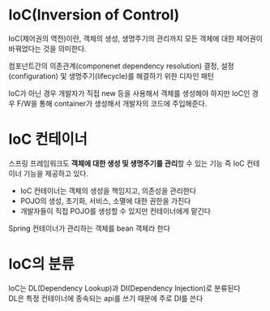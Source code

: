 # IoC(Inversion of Control)
IoC(제어권의 역전)이란, 객체의 생성, 생명주기의 관리까지 모든 객체에 대한 제어권이 바꿔었다는 것을 의미한다.

컴포넌트간의 의존관계(componenet dependency resolution) 결정, 설정(configuration) 및 생명주기(lifecycle)를 해결하기 위한 디자인 패턴

IoC가 아닌 경우 개발자가 직접 new 등을 사용해서 객체를 생성해야 하지만 IoC인 경우 F/W을 통해 container가 생성해서 개발자의 코드에 주입해준다.

# IoC 컨테이너
스프링 프레임워크도 **객체에 대한 생성 및 생명주기를 관리**할 수 있는 기능 즉 IoC 컨테이너 기능을 제공하고 있다.

* IoC 컨테이너는 객체의 생성을 책임지고, 의존성을 관리한다
* POJO의 생성, 초기화, 서비스, 소멸에 대한 권한을 가진다
* 개발자들이 직접 POJO를 생성할 수 있지만 컨테이너에게 맡긴다

Spring 컨테이너가 관리하는 객체를 bean 객체라 한다

# IoC의 분류
IoC는 DL(Dependency Lookup)과 DI(Dependency Injection)로 분류된다  
DL은 특정 컨테이너에 종속되는 api를 쓰기 때문에 주로 DI를 쓴다

